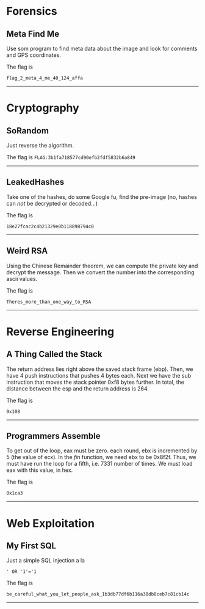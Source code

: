 # Forensics

## Meta Find Me
Use som program to find meta data about the image and look for comments and GPS coordinates.

The flag is

`flag_2_meta_4_me_40_124_affa`

---

# Cryptography

## SoRandom
Just reverse the algorithm.

The flag is
`FLAG:3b1fa718577cd90efb2fdf5832b6a849`

---

## LeakedHashes
Take one of the hashes, do some Google fu, find the pre-image (no, hashes can *not* be decrypted or decoded...)

The flag is

`18e27fcac2c4b21329e0b118898794c0`

---

## Weird RSA
Using the Chinese Remainder theorem, we can compute the private key and decrypt the message. Then we convert the number into the corresponding ascii values.

The flag is

`Theres_more_than_one_way_to_RSA`

---

# Reverse Engineering

## A Thing Called the Stack
The return address lies right above the saved stack frame (ebp). Then, we have 4 push instructions that pushes 4 bytes each. Next we have the sub instruction that moves the stack pointer 0xf8 bytes further. In total, the distance between the esp and the return address is 264.

The flag is

`0x108`

---

## Programmers Assemble
To get out of the loop, eax must be zero. each round, ebx is incremented by 5 (the value of ecx). In the _fin_ function, we need ebx to be 0x8f2f. Thus, we must have run the loop for a fifth, i.e. 7331 number of times. We must load eax with this value, in hex.

The flag is

`0x1ca3`

---

# Web Exploitation

## My First SQL
Just a simple SQL injection a la

`' OR '1'='1`

The flag is

`be_careful_what_you_let_people_ask_1b3db77df6b116a38db8ceb7c81cb14c`

---


